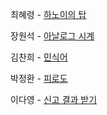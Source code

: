 최혜령 - [하노이의 탑](https://school.programmers.co.kr/learn/courses/30/lessons/12946)

장원석 - [아날로그 시계](https://school.programmers.co.kr/learn/courses/30/lessons/250135)

김찬희 - [민식어](https://www.acmicpc.net/problem/1599)

박정환 - [피로도](https://school.programmers.co.kr/learn/courses/30/lessons/87946)

이다영 - [신고 결과 받기](https://school.programmers.co.kr/learn/courses/30/lessons/92334)
